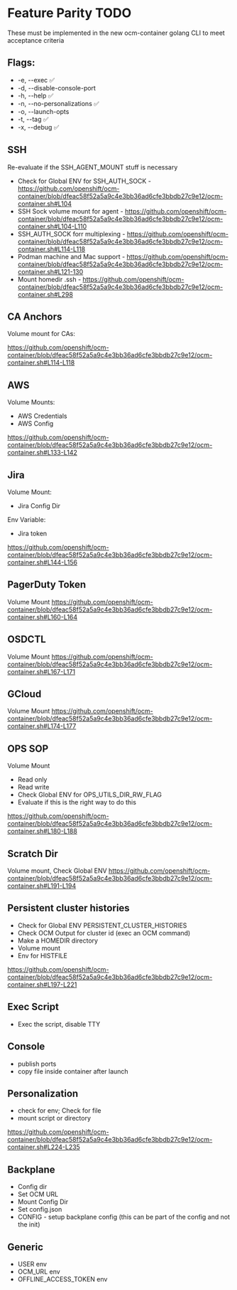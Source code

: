 # Feature Parity TODO

These must be implemented in the new ocm-container golang CLI to meet acceptance criteria

## Flags:

* -e, --exec ✅
* -d, --disable-console-port
* -h, --help ✅
* -n, --no-personalizations ✅
* -o, --launch-opts
* -t, --tag ✅
* -x, --debug ✅

## SSH

Re-evaluate if the SSH_AGENT_MOUNT stuff is necessary

* Check for Global ENV for SSH_AUTH_SOCK - https://github.com/openshift/ocm-container/blob/dfeac58f52a5a9c4e3bb36ad6cfe3bbdb27c9e12/ocm-container.sh#L104
* SSH Sock volume mount for agent - https://github.com/openshift/ocm-container/blob/dfeac58f52a5a9c4e3bb36ad6cfe3bbdb27c9e12/ocm-container.sh#L104-L110
* SSH_AUTH_SOCK forr multiplexing - https://github.com/openshift/ocm-container/blob/dfeac58f52a5a9c4e3bb36ad6cfe3bbdb27c9e12/ocm-container.sh#L114-L118
* Podman machine and Mac support - https://github.com/openshift/ocm-container/blob/dfeac58f52a5a9c4e3bb36ad6cfe3bbdb27c9e12/ocm-container.sh#L121-130
* Mount homedir .ssh -  https://github.com/openshift/ocm-container/blob/dfeac58f52a5a9c4e3bb36ad6cfe3bbdb27c9e12/ocm-container.sh#L298

## CA Anchors

Volume mount for CAs:

https://github.com/openshift/ocm-container/blob/dfeac58f52a5a9c4e3bb36ad6cfe3bbdb27c9e12/ocm-container.sh#L114-L118

## AWS

Volume Mounts: 

* AWS Credentials
* AWS Config

https://github.com/openshift/ocm-container/blob/dfeac58f52a5a9c4e3bb36ad6cfe3bbdb27c9e12/ocm-container.sh#L133-L142

## Jira

Volume Mount: 
* Jira Config Dir

Env Variable: 

* Jira token

https://github.com/openshift/ocm-container/blob/dfeac58f52a5a9c4e3bb36ad6cfe3bbdb27c9e12/ocm-container.sh#L144-L156

## PagerDuty Token

Volume Mount
https://github.com/openshift/ocm-container/blob/dfeac58f52a5a9c4e3bb36ad6cfe3bbdb27c9e12/ocm-container.sh#L160-L164

## OSDCTL

Volume Mount
https://github.com/openshift/ocm-container/blob/dfeac58f52a5a9c4e3bb36ad6cfe3bbdb27c9e12/ocm-container.sh#L167-L171

## GCloud

Volume Mount
https://github.com/openshift/ocm-container/blob/dfeac58f52a5a9c4e3bb36ad6cfe3bbdb27c9e12/ocm-container.sh#L174-L177

## OPS SOP

Volume Mount

* Read only
* Read write
* Check Global ENV for OPS_UTILS_DIR_RW_FLAG
* Evaluate if this is the right way to do this

https://github.com/openshift/ocm-container/blob/dfeac58f52a5a9c4e3bb36ad6cfe3bbdb27c9e12/ocm-container.sh#L180-L188

## Scratch Dir

Volume mount, Check Global ENV
https://github.com/openshift/ocm-container/blob/dfeac58f52a5a9c4e3bb36ad6cfe3bbdb27c9e12/ocm-container.sh#L191-L194

## Persistent cluster histories

* Check for Global ENV PERSISTENT_CLUSTER_HISTORIES
* Check OCM Output for cluster id (exec an OCM command)
* Make a HOMEDIR directory
* Volume mount
* Env for HISTFILE

https://github.com/openshift/ocm-container/blob/dfeac58f52a5a9c4e3bb36ad6cfe3bbdb27c9e12/ocm-container.sh#L197-L221


## Exec Script

* Exec the script, disable TTY

## Console

* publish ports
* copy file inside container after launch

## Personalization

* check for env; Check for file
* mount script or directory

https://github.com/openshift/ocm-container/blob/dfeac58f52a5a9c4e3bb36ad6cfe3bbdb27c9e12/ocm-container.sh#L224-L235

## Backplane

* Config dir
* Set OCM URL
* Mount Config Dir
* Set config.json
* CONFIG - setup backplane config (this can be part of the config and not the init)

## Generic 

* USER env
* OCM_URL env
* OFFLINE_ACCESS_TOKEN env
